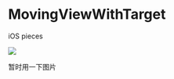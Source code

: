 # MovingViewWithTarget
iOS pieces


![](http://ocg4av0wv.bkt.clouddn.com/targetswithanimation.jpg)

暂时用一下图片


